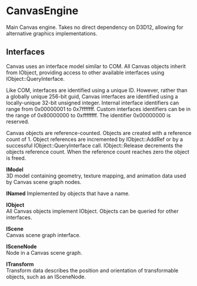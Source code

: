 # CanvasEngine
Main Canvas engine.  Takes no direct dependency on D3D12, allowing for alternative graphics implementations.

## Interfaces
Canvas uses an interface model similar to COM.  All Canvas objects inherit from IObject, providing access to other available interfaces using IObject::QueryInterface.

Like COM, interfaces are identified using a unique ID.  However, rather than a globally unique 256-bit guid, Canvas interfaces are identified using a locally-unique 32-bit unsigned integer. Internal interface identifiers can range from 0x00000001 to 0x7fffffff. Custom interfaces identifiers can be in the range of 0x80000000 to 0xffffffff.  The identifier 0x00000000 is reserved.

Canvas objects are reference-counted.  Objects are created with a reference count of 1.  Object references are incremented by IObject::AddRef or by a successful IObject::QueryInterface call.  IObject::Release decrements the objects reference count.  When the reference count reaches zero the object is freed.

**IModel**  
3D model containing geometry, texture mapping, and animation data used by Canvas scene graph nodes.

**INamed**
Implemented by objects that have a name.

**IObject**  
All Canvas objects implement IObject.  Objects can be queried for other interfaces.

**IScene**  
Canvas scene graph interface.

**ISceneNode**  
Node in a Canvas scene graph.

**ITransform**  
Transform data describes the position and orientation of transformable objects, such as an ISceneNode.


